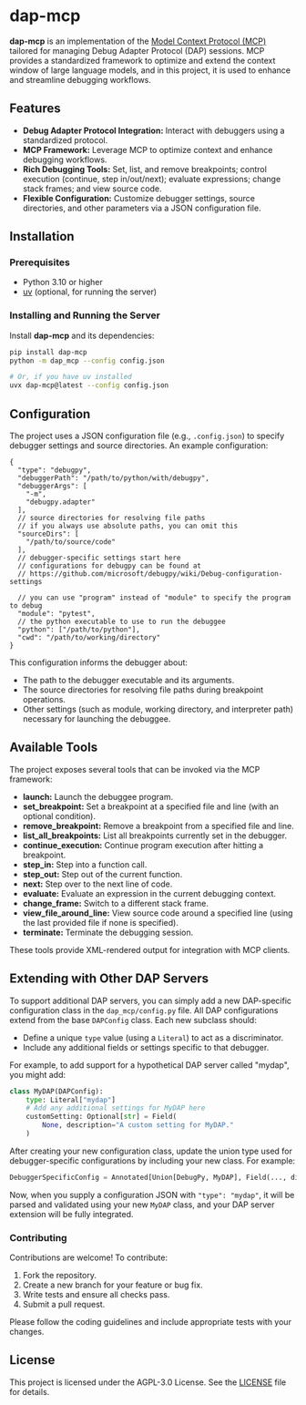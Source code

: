 # dap-mcp

**dap-mcp** is an implementation of the [Model Context Protocol (MCP)](https://example.com/mcp-spec) tailored for managing Debug Adapter Protocol (DAP) sessions. MCP provides a standardized framework to optimize and extend the context window of large language models, and in this project, it is used to enhance and streamline debugging workflows.

## Features

- **Debug Adapter Protocol Integration:** Interact with debuggers using a standardized protocol.
- **MCP Framework:** Leverage MCP to optimize context and enhance debugging workflows.
- **Rich Debugging Tools:** Set, list, and remove breakpoints; control execution (continue, step in/out/next); evaluate expressions; change stack frames; and view source code.
- **Flexible Configuration:** Customize debugger settings, source directories, and other parameters via a JSON configuration file.
## Installation

### Prerequisites

- Python 3.10 or higher
- [uv](https://github.com/astral-sh/uv) (optional, for running the server)

### Installing and Running the Server

Install **dap-mcp** and its dependencies:

```bash
pip install dap-mcp
python -m dap_mcp --config config.json

# Or, if you have uv installed
uvx dap-mcp@latest --config config.json
```

## Configuration

The project uses a JSON configuration file (e.g., `.config.json`) to specify debugger settings and source directories. An example configuration:

```json5
{
  "type": "debugpy",
  "debuggerPath": "/path/to/python/with/debugpy",
  "debuggerArgs": [
    "-m",
    "debugpy.adapter"
  ],
  // source directories for resolving file paths
  // if you always use absolute paths, you can omit this
  "sourceDirs": [
    "/path/to/source/code"
  ],
  // debugger-specific settings start here
  // configurations for debugpy can be found at
  // https://github.com/microsoft/debugpy/wiki/Debug-configuration-settings
  
  // you can use "program" instead of "module" to specify the program to debug
  "module": "pytest",
  // the python executable to use to run the debuggee
  "python": ["/path/to/python"],
  "cwd": "/path/to/working/directory"
}
```

This configuration informs the debugger about:
- The path to the debugger executable and its arguments.
- The source directories for resolving file paths during breakpoint operations.
- Other settings (such as module, working directory, and interpreter path) necessary for launching the debuggee.

## Available Tools

The project exposes several tools that can be invoked via the MCP framework:

- **launch:** Launch the debuggee program.
- **set_breakpoint:** Set a breakpoint at a specified file and line (with an optional condition).
- **remove_breakpoint:** Remove a breakpoint from a specified file and line.
- **list_all_breakpoints:** List all breakpoints currently set in the debugger.
- **continue_execution:** Continue program execution after hitting a breakpoint.
- **step_in:** Step into a function call.
- **step_out:** Step out of the current function.
- **next:** Step over to the next line of code.
- **evaluate:** Evaluate an expression in the current debugging context.
- **change_frame:** Switch to a different stack frame.
- **view_file_around_line:** View source code around a specified line (using the last provided file if none is specified).
- **terminate:** Terminate the debugging session.

These tools provide XML-rendered output for integration with MCP clients.

## Extending with Other DAP Servers

To support additional DAP servers, you can simply add a new DAP-specific configuration class in the `dap_mcp/config.py` file. All DAP configurations extend from the base `DAPConfig` class. Each new subclass should:
  
- Define a unique `type` value (using a `Literal`) to act as a discriminator.
- Include any additional fields or settings specific to that debugger.

For example, to add support for a hypothetical DAP server called "mydap", you might add:

```python
class MyDAP(DAPConfig):
    type: Literal["mydap"]
    # Add any additional settings for MyDAP here
    customSetting: Optional[str] = Field(
        None, description="A custom setting for MyDAP."
    )
```

After creating your new configuration class, update the union type used for debugger-specific configurations by including your new class. For example:

```python
DebuggerSpecificConfig = Annotated[Union[DebugPy, MyDAP], Field(..., discriminator="type")]
```

Now, when you supply a configuration JSON with `"type": "mydap"`, it will be parsed and validated using your new `MyDAP` class, and your DAP server extension will be fully integrated.

### Contributing

Contributions are welcome! To contribute:
1. Fork the repository.
2. Create a new branch for your feature or bug fix.
3. Write tests and ensure all checks pass.
4. Submit a pull request.

Please follow the coding guidelines and include appropriate tests with your changes.

## License

This project is licensed under the AGPL-3.0 License. See the [LICENSE](LICENSE) file for details.
